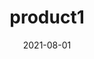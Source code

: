 ---
title: "product1"
date: 2021-08-01
image: "/images/blog-cover.png"
description: "This is a short description of the product."
link: "https://lastpup.com"
---